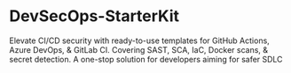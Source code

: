 # DevSecOps-StarterKit
Elevate CI/CD security with ready-to-use templates for GitHub Actions, Azure DevOps, &amp; GitLab CI. Covering SAST, SCA, IaC, Docker scans, &amp; secret detection. A one-stop solution for developers aiming for safer SDLC
